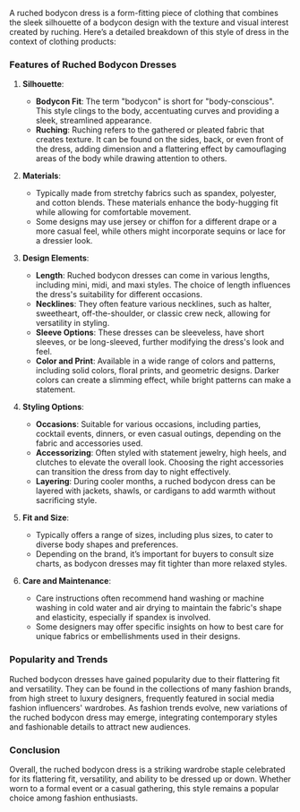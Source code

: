 A ruched bodycon dress is a form-fitting piece of clothing that combines the sleek silhouette of a bodycon design with the texture and visual interest created by ruching. Here’s a detailed breakdown of this style of dress in the context of clothing products:

### Features of Ruched Bodycon Dresses

1. **Silhouette**: 
    - **Bodycon Fit**: The term "bodycon" is short for "body-conscious". This style clings to the body, accentuating curves and providing a sleek, streamlined appearance.
    - **Ruching**: Ruching refers to the gathered or pleated fabric that creates texture. It can be found on the sides, back, or even front of the dress, adding dimension and a flattering effect by camouflaging areas of the body while drawing attention to others.

2. **Materials**: 
    - Typically made from stretchy fabrics such as spandex, polyester, and cotton blends. These materials enhance the body-hugging fit while allowing for comfortable movement.
    - Some designs may use jersey or chiffon for a different drape or a more casual feel, while others might incorporate sequins or lace for a dressier look.

3. **Design Elements**:
    - **Length**: Ruched bodycon dresses can come in various lengths, including mini, midi, and maxi styles. The choice of length influences the dress's suitability for different occasions.
    - **Necklines**: They often feature various necklines, such as halter, sweetheart, off-the-shoulder, or classic crew neck, allowing for versatility in styling.
    - **Sleeve Options**: These dresses can be sleeveless, have short sleeves, or be long-sleeved, further modifying the dress's look and feel.
    - **Color and Print**: Available in a wide range of colors and patterns, including solid colors, floral prints, and geometric designs. Darker colors can create a slimming effect, while bright patterns can make a statement.

4. **Styling Options**:
    - **Occasions**: Suitable for various occasions, including parties, cocktail events, dinners, or even casual outings, depending on the fabric and accessories used.
    - **Accessorizing**: Often styled with statement jewelry, high heels, and clutches to elevate the overall look. Choosing the right accessories can transition the dress from day to night effectively.
    - **Layering**: During cooler months, a ruched bodycon dress can be layered with jackets, shawls, or cardigans to add warmth without sacrificing style.

5. **Fit and Size**:
    - Typically offers a range of sizes, including plus sizes, to cater to diverse body shapes and preferences.
    - Depending on the brand, it’s important for buyers to consult size charts, as bodycon dresses may fit tighter than more relaxed styles.

6. **Care and Maintenance**:
    - Care instructions often recommend hand washing or machine washing in cold water and air drying to maintain the fabric's shape and elasticity, especially if spandex is involved.
    - Some designers may offer specific insights on how to best care for unique fabrics or embellishments used in their designs.

### Popularity and Trends

Ruched bodycon dresses have gained popularity due to their flattering fit and versatility. They can be found in the collections of many fashion brands, from high street to luxury designers, frequently featured in social media fashion influencers' wardrobes. As fashion trends evolve, new variations of the ruched bodycon dress may emerge, integrating contemporary styles and fashionable details to attract new audiences.

### Conclusion

Overall, the ruched bodycon dress is a striking wardrobe staple celebrated for its flattering fit, versatility, and ability to be dressed up or down. Whether worn to a formal event or a casual gathering, this style remains a popular choice among fashion enthusiasts.